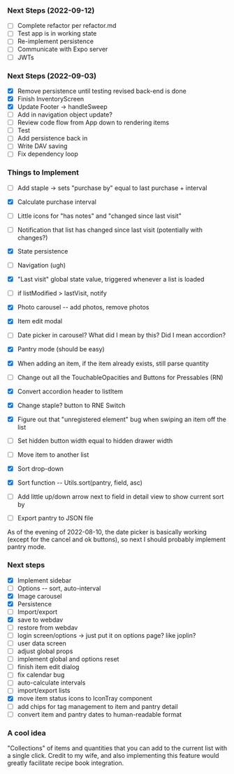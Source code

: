 ### Next Steps (2022-09-12)

- [ ] Complete refactor per refactor.md
- [ ] Test app is in working state
- [ ] Re-implement persistence
- [ ] Communicate with Expo server
- [ ] JWTs

### Next Steps (2022-09-03)

- [x] Remove persistence until testing revised back-end is done
- [x] Finish InventoryScreen
- [x] Update Footer -> handleSweep
- [ ] Add in navigation object update?
- [ ] Review code flow from App down to rendering items
- [ ] Test
- [ ] Add persistence back in
- [ ] Write DAV saving
- [ ] Fix dependency loop

### Things to Implement

- [ ] Add staple -> sets "purchase by" equal to last purchase + interval
- [x] Calculate purchase interval
- [ ] Little icons for "has notes" and "changed since last visit"
- [ ] Notification that list has changed since last visit (potentially with changes?)
- [x] State persistence
- [ ] Navigation (ugh)
- [x] "Last visit" global state value, triggered whenever a list is loaded
- [ ] if listModified > lastVisit, notify
- [x] Photo carousel -- add photos, remove photos
- [x] Item edit modal
- [ ] Date picker in carousel?  What did I mean by this?  Did I mean accordion?
- [x] Pantry mode (should be easy)
- [x] When adding an item, if the item already exists, still parse quantity
- [ ] Change out all the TouchableOpacities and Buttons for Pressables (RN)
- [x] Convert accordion header to listItem
- [x] Change staple? button to RNE Switch
- [x] Figure out that "unregistered element" bug when swiping an item off the list
- [ ] Set hidden button width equal to hidden drawer width
- [ ] Move item to another list
- [x] Sort drop-down
- [x] Sort function -- Utils.sort(pantry, field, asc)
- [ ] Add little up/down arrow next to field in detail view to show current sort by
- [ ] Export pantry to JSON file


As of the evening of 2022-08-10, the date picker is basically working (except for the
cancel and ok buttons), so next I should probably implement pantry mode.

### Next steps

- [x] Implement sidebar
- [ ] Options -- sort, auto-interval
- [x] Image carousel
- [x] Persistence
- [ ] Import/export
- [x] save to webdav
- [ ] restore from webdav
- [ ] login screen/options -> just put it on options page? like joplin?
- [ ] user data screen
- [ ] adjust global props
- [ ] implement global and options reset
- [ ] finish item edit dialog
- [ ] fix calendar bug
- [ ] auto-calculate intervals
- [ ] import/export lists
- [x] move item status icons to IconTray component
- [ ] add chips for tag management to item and pantry detail
- [ ] convert item and pantry dates to human-readable format

### A cool idea

"Collections" of items and quantities that you can add to the current list with a
single click.  Credit to my wife, and also implementing this feature would greatly
facilitate recipe book integration.
